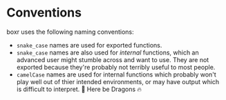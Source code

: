 # Conventions

boxr uses the following naming conventions:

* `snake_case` names are used for exported functions.
* `snake_case` names are also used for *internal* functions, which an 
     advanced user might stumble across and want to use. They are not exported
     because they're probably not terribly useful to most people.
* `camelCase` names are used for internal functions which probably won't play
    well out of thier intended environments, or may have output which is 
    difficult to interpret. :dragon_face: Here be Dragons :fire:
    